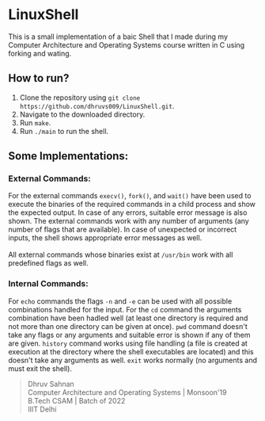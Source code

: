 # LinuxShell
This is a small implementation of a baic Shell that I made during my Computer Architecture and Operating Systems course written in C using forking and wating.

## How to run?
1. Clone the repository using `git clone https://github.com/dhruvs009/LinuxShell.git`. <br>
2. Navigate to the downloaded directory. <br>
3. Run `make`. <br>
4. Run `./main` to run the shell. <br>

## Some Implementations: 
### External Commands:
For the external commands `execv()`, `fork()`, and `wait()` have been used to execute the binaries of the required commands
in a child process and show the expected output. In case of any errors, suitable error message is also shown. The external
commands work with any number of arguments (any number of flags that are available). In case of unexpected or incorrect
inputs, the shell shows appropriate error messages as well. <br><br>
All external commands whose binaries exist at `/usr/bin` work with all predefined flags as well. <br>
### Internal Commands:
For `echo` commands the flags `-n` and `-e` can be used with all possible combinations handled for the input. For the 
`cd` command the arguments combination have been hadled well (at least one directory is required and not more than one 
directory can be given at once). `pwd` command doesn't take any flags or any arguments and suitable error is shown if 
any of them are given. `history` command works using file handling (a file is created at execution at the directory where
the shell executables are located) and this doesn't take any arguments as well. `exit` works normally (no arguments and 
must exit the shell). <br>

> Dhruv Sahnan <br>
> Computer Architecture and Operating Systems | Monsoon'19 <br>
> B.Tech CSAM | Batch of 2022 <br>
> IIIT Delhi
